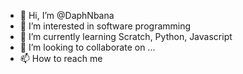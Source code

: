 - 👋 Hi, I’m @DaphNbana
- 👀 I’m interested in software programming 
- 🌱 I’m currently learning Scratch, Python, Javascript 
- 💞️ I’m looking to collaborate on ...
- 📫 How to reach me 

<!---
DaphNbana/DaphNbana is a ✨ special ✨ repository because its `README.md` (this file) appears on your GitHub profile.
You can click the Preview link to take a look at your changes.
--->
